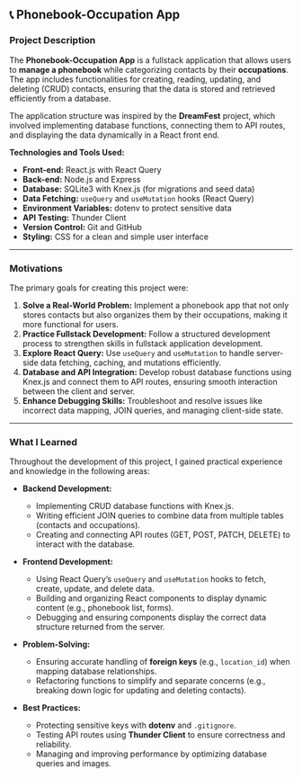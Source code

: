 ## 📞 **Phonebook-Occupation App**

### **Project Description**  
The **Phonebook-Occupation App** is a fullstack application that allows users to **manage a phonebook** while categorizing contacts by their **occupations**. The app includes functionalities for creating, reading, updating, and deleting (CRUD) contacts, ensuring that the data is stored and retrieved efficiently from a database.  

The application structure was inspired by the **DreamFest** project, which involved implementing database functions, connecting them to API routes, and displaying the data dynamically in a React front end.

**Technologies and Tools Used:**  
- **Front-end:** React.js with React Query  
- **Back-end:** Node.js and Express  
- **Database:** SQLite3 with Knex.js (for migrations and seed data)  
- **Data Fetching:** `useQuery` and `useMutation` hooks (React Query)  
- **Environment Variables:** dotenv to protect sensitive data  
- **API Testing:** Thunder Client  
- **Version Control:** Git and GitHub  
- **Styling:** CSS for a clean and simple user interface  

---

### **Motivations**  
The primary goals for creating this project were:  
1. **Solve a Real-World Problem:** Implement a phonebook app that not only stores contacts but also organizes them by their occupations, making it more functional for users.  
2. **Practice Fullstack Development:** Follow a structured development process to strengthen skills in fullstack application development.  
3. **Explore React Query:** Use `useQuery` and `useMutation` to handle server-side data fetching, caching, and mutations efficiently.  
4. **Database and API Integration:** Develop robust database functions using Knex.js and connect them to API routes, ensuring smooth interaction between the client and server.  
5. **Enhance Debugging Skills:** Troubleshoot and resolve issues like incorrect data mapping, JOIN queries, and managing client-side state.

---

### **What I Learned**  
Throughout the development of this project, I gained practical experience and knowledge in the following areas:  
- **Backend Development:**  
  - Implementing CRUD database functions with Knex.js.  
  - Writing efficient JOIN queries to combine data from multiple tables (contacts and occupations).  
  - Creating and connecting API routes (GET, POST, PATCH, DELETE) to interact with the database.  

- **Frontend Development:**  
  - Using React Query’s `useQuery` and `useMutation` hooks to fetch, create, update, and delete data.  
  - Building and organizing React components to display dynamic content (e.g., phonebook list, forms).  
  - Debugging and ensuring components display the correct data structure returned from the server.  

- **Problem-Solving:**  
  - Ensuring accurate handling of **foreign keys** (e.g., `location_id`) when mapping database relationships.  
  - Refactoring functions to simplify and separate concerns (e.g., breaking down logic for updating and deleting contacts).  

- **Best Practices:**  
  - Protecting sensitive keys with **dotenv** and `.gitignore`.  
  - Testing API routes using **Thunder Client** to ensure correctness and reliability.  
  - Managing and improving performance by optimizing database queries and images.
